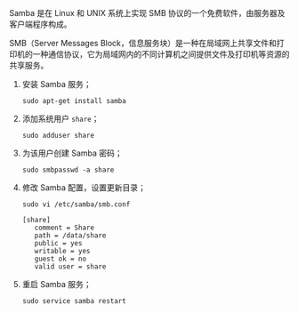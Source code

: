 Samba 是在 Linux 和 UNIX 系统上实现 SMB 协议的一个免费软件，由服务器及客户端程序构成。

SMB（Server Messages Block，信息服务块）是一种在局域网上共享文件和打印机的一种通信协议，它为局域网内的不同计算机之间提供文件及打印机等资源的共享服务。

1. 安装 Samba 服务；

   `sudo apt-get install samba`

2. 添加系统用户 `share`；

   `sudo adduser share`

3. 为该用户创建 Samba 密码；

   `sudo smbpasswd -a share`

4. 修改 Samba 配置，设置更新目录；

   `sudo vi /etc/samba/smb.conf`

   ```
   [share]
      comment = Share
      path = /data/share
      public = yes
      writable = yes
      guest ok = no
      valid user = share
   ```

5. 重启 Samba 服务；

   `sudo service samba restart`



